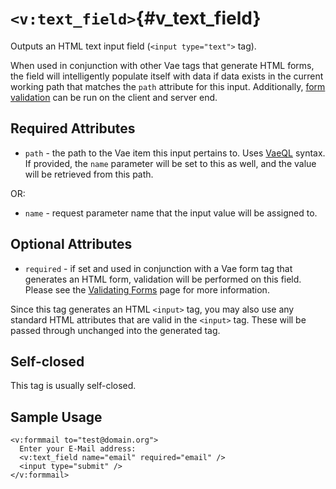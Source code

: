 # `<v:text_field>`{#v_text_field}

Outputs an HTML text input field (`<input type="text">` tag).

When used in conjunction with other Vae tags that generate HTML forms,
the field will intelligently populate itself with data if data exists in
the current working path that matches the `path` attribute for this
input. Additionally, [form validation](#vaeml_form_validation) can be
run on the client and server end.

## Required Attributes

-   `path` - the path to the Vae item this input pertains to. Uses
    [VaeQL](#vaeql) syntax. If provided, the `name` parameter will be
    set to this as well, and the value will be retrieved from this path.

OR:

-   `name` - request parameter name that the input value will be
    assigned to.

## Optional Attributes

-   `required` - if set and used in conjunction with a Vae form tag that
    generates an HTML form, validation will be performed on this field.
    Please see the [Validating Forms](#vaeml_form_validation) page for
    more information.

Since this tag generates an HTML `<input>` tag, you may also use any
standard HTML attributes that are valid in the `<input>` tag. These will
be passed through unchanged into the generated tag.

## Self-closed

This tag is usually self-closed.

## Sample Usage

    <v:formmail to="test@domain.org">
      Enter your E-Mail address: 
      <v:text_field name="email" required="email" />
      <input type="submit" />
    </v:formmail>

